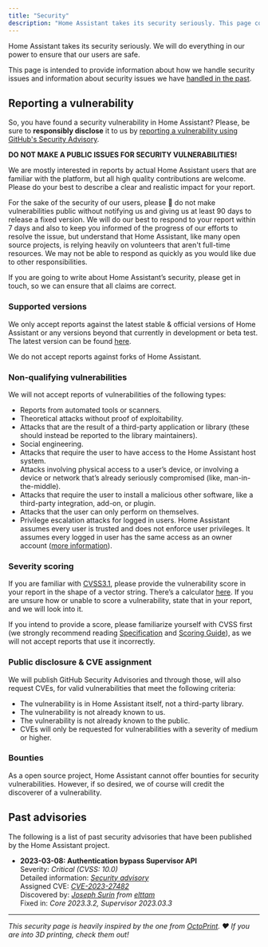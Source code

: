 ```yaml
---
title: "Security"
description: "Home Assistant takes its security seriously. This page contains information about how we handle security issues, how to report them, and information on past security issues."
---
```


Home Assistant takes its security seriously. We will do everything in our power to ensure that our users are safe.

This page is intended to provide information about how we handle security issues and information about security issues we have [handled in the past](#past-advisories).

## Reporting a vulnerability

So, you have found a security vulnerability in Home Assistant? Please, be sure to **responsibly disclose** it to us by [reporting a vulnerability using GitHub's Security Advisory](https://github.com/home-assistant/core/security/advisories/new).

**DO NOT MAKE A PUBLIC ISSUES FOR SECURITY VULNERABILITIES!**

We are mostly interested in reports by actual Home Assistant users that are familiar with the platform, but all high quality contributions are welcome. Please do your best to describe a clear and realistic impact for your report.

For the sake of the security of our users, please 🙏 do not make vulnerabilities public without notifying us and giving us at least 90 days to release a fixed version. We will do our best to respond to your report within 7 days and also to keep you informed of the progress of our efforts to resolve the issue, but understand that Home Assistant, like many open source projects, is relying heavily on volunteers that aren't full-time resources. We may not be able to respond as quickly as you would like due to other responsibilities.

If you are going to write about Home Assistant’s security, please get in touch, so we can ensure that all claims are correct.

### Supported versions

We only accept reports against the latest stable & official versions of Home Assistant or any versions beyond that currently in development or beta test. The latest version can be found [here](https://github.com/home-assistant/core/releases).

We do not accept reports against forks of Home Assistant.

### Non-qualifying vulnerabilities

We will not accept reports of vulnerabilities of the following types:

- Reports from automated tools or scanners.
- Theoretical attacks without proof of exploitability.
- Attacks that are the result of a third-party application or library (these should instead be reported to the library maintainers).
- Social engineering.
- Attacks that require the user to have access to the Home Assistant host system.
- Attacks involving physical access to a user’s device, or involving a device or network that’s already seriously compromised (like, man-in-the-middle).
- Attacks that require the user to install a malicious other software, like a third-party integration, add-on, or plugin.
- Attacks that the user can only perform on themselves.
- Privilege escalation attacks for logged in users. Home Assistant assumes every user is trusted and does not enforce user privileges. It assumes every logged in user has the same access as an owner account ([more information](/docs/authentication/#user-accounts)).

### Severity scoring

If you are familiar with [CVSS3.1](https://www.first.org/cvss/v3.1/specification-document), please provide the vulnerability score in your report in the shape of a vector string. There’s a calculator [here](https://www.first.org/cvss/calculator/3.1). If you are unsure how or unable to score a vulnerability, state that in your report, and we will look into it.

If you intend to provide a score, please familiarize yourself with CVSS first (we strongly recommend reading [Specification](https://www.first.org/cvss/v3.1/specification-document) and [Scoring Guide](https://www.first.org/cvss/v3.1/user-guide#Scoring-Guide)), as we will not accept reports that use it incorrectly.

### Public disclosure & CVE assignment

We will publish GitHub Security Advisories and through those, will also request CVEs, for valid vulnerabilities that meet the following criteria:

- The vulnerability is in Home Assistant itself, not a third-party library.
- The vulnerability is not already known to us.
- The vulnerability is not already known to the public.
- CVEs will only be requested for vulnerabilities with a severity of medium or higher.

### Bounties

As a open source project, Home Assistant cannot offer bounties for security vulnerabilities. However, if so desired, we of course will credit the discoverer of a vulnerability.

## Past advisories

The following is a list of past security advisories that have been published by the Home Assistant project.

- **2023-03-08: Authentication bypass Supervisor API**  
  Severity: _Critical (CVSS: 10.0)_  
  Detailed information: _[Security advisory](https://github.com/home-assistant/core/security/advisories/GHSA-2j8f-h4mr-qr25)_  
  Assigned CVE: _[CVE-2023-27482](https://cve.mitre.org/cgi-bin/cvename.cgi?name=CVE-2023-27482)_  
  Discovered by: _[Joseph Surin](https://jsur.in/) from [elttam](https://www.elttam.com/)_  
  Fixed in: _Core 2023.3.2, Supervisor 2023.03.3_  

---

_This security page is heavily inspired by the one from [OctoPrint](https://octoprint.org). ❤️ If you are into 3D printing, check them out!_
